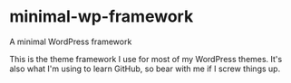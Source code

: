 minimal-wp-framework
====================

A minimal WordPress framework

This is the theme framework I use for most of my WordPress themes. It's also what I'm using to learn GitHub, so bear with me if I screw things up.